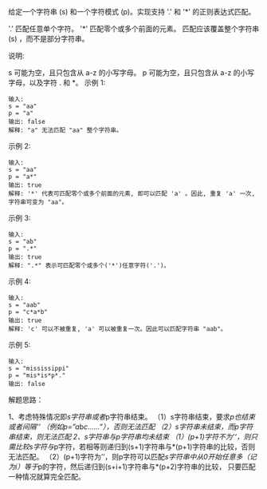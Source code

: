 给定一个字符串 (s) 和一个字符模式 (p)。实现支持 '.' 和 '*' 的正则表达式匹配。

'.' 匹配任意单个字符。
'*' 匹配零个或多个前面的元素。
匹配应该覆盖整个字符串 (s) ，而不是部分字符串。

说明:

s 可能为空，且只包含从 a-z 的小写字母。
p 可能为空，且只包含从 a-z 的小写字母，以及字符 . 和 *。
示例 1:

    输入:
    s = "aa"
    p = "a"
    输出: false
    解释: "a" 无法匹配 "aa" 整个字符串。
示例 2:

    输入:
    s = "aa"
    p = "a*"
    输出: true
    解释: '*' 代表可匹配零个或多个前面的元素, 即可以匹配 'a' 。因此, 重复 'a' 一次, 字符串可变为 "aa"。
示例 3:

    输入:
    s = "ab"
    p = ".*"
    输出: true
    解释: ".*" 表示可匹配零个或多个('*')任意字符('.')。
示例 4:

    输入:
    s = "aab"
    p = "c*a*b"
    输出: true
    解释: 'c' 可以不被重复, 'a' 可以被重复一次。因此可以匹配字符串 "aab"。
示例 5:
    
    输入:
    s = "mississippi"
    p = "mis*is*p*."
    输出: false
    
    
解题思路：

1、考虑特殊情况即*s字符串或者*p字符串结束。 
（1）s字符串结束，要求*p也结束或者间隔‘’ （例如p=”a*b*c……”），否则无法匹配 
（2）*s字符串未结束，而*p字符串结束，则无法匹配 
2、*s字符串与*p字符串均未结束 
（1）(p+1)字符不为’‘，则只需比较s字符与*p字符，若相等则递归到(s+1)字符串与*(p+1)字符串的比较，否则无法匹配。 
（2）(p+1)字符为’‘，则p字符可以匹配*s字符串中从0开始任意多（记为i）等于*p的字符，然后递归到(s+i+1)字符串与*(p+2)字符串的比较， 
只要匹配一种情况就算完全匹配。